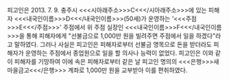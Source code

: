 피고인은 2013. 7. 9. 충주시 <<<시아래주소>>>C<<</시아래주소>>>에 있는 피해자 <<<내국인이름>>>D<<</내국인이름>>>(50세)가 운영하는 '<<<주점>>>E<<</주점>>>' 주점에서 위 주점 실장인 <<<내국인이름>>>F<<</내국인이름>>>을 통해 피해자에게 "선불금으로 1,000만 원을 빌려주면 주점에서 일을 하겠다"라고 말하였다.
그러나 사실은 피고인은 피해자로부터 선불금 명목으로 돈을 받더라도 피해자가 운영하는 주점에서 종업원으로 일을 할 의사나 능력이 없었다.
피고인은 이와 같이 피해자를 기망하여 이에 속은 피해자로부터 같은 날 피고인 명의의 <<<은행>>>새마을금고<<</은행>>> 계좌로 1,000만 원을 교부받아 이를 편취하였다.